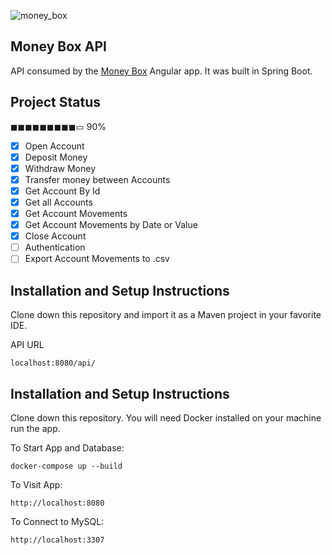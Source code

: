 ![money_box](https://user-images.githubusercontent.com/19581381/65416920-42313280-ddcf-11e9-8e6b-406b6bd45de6.png)

## Money Box API
API consumed by the [Money Box](https://github.com/SilvaAriel/Money-Box) Angular app. It was built in Spring Boot.

## Project Status
◼◼◼◼◼◼◼◼◼▭ 90%
- [x] Open Account
- [x] Deposit Money
- [x] Withdraw Money
- [x] Transfer money between Accounts
- [x] Get Account By Id
- [x] Get all Accounts
- [x] Get Account Movements
- [x] Get Account Movements by Date or Value
- [x] Close Account
- [ ] Authentication
- [ ] Export Account Movements to .csv

## Installation and Setup Instructions
Clone down this repository and import it as a Maven project in your favorite IDE.

API URL  

`localhost:8080/api/`

## Installation and Setup Instructions
Clone down this repository. You will need Docker installed on your machine run the app.

To Start App and Database:

`docker-compose up --build`

To Visit App:

`http://localhost:8080`

To Connect to MySQL:

`http://localhost:3307`
